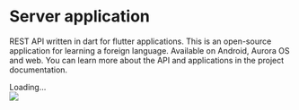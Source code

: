 Server application
===

REST API written in dart for flutter applications. 
This is an open-source application for learning a foreign language. 
Available on Android, Aurora OS and web. 
You can learn more about the API and applications in the project documentation.

<div class="PrettyImage">
    <div class="PrettyImageLoading">Loading...</div>
    <img src="/flutter-aWords/images/preview-api.png">
</div>
